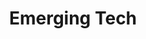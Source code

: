 ---
# This topic lives at
# https://digital.gov/topics/emerging-tech

slug: "emerging-tech"

# Topic Title
title: "Emerging Tech"

# description — keep it short and clear
summary: ""

aliases:
  - /topics/3d-printing/
  - /topics/augmented-reality/
  - /topics/blockchain/
  - /topics/internet-of-things/
  - /topics/iot/
  - /topics/the-data-briefing/
  - /topics/trends-on-tuesday/
  - /topics/zero-ui/

# Weight
weight: 2

# For more information on managing topics,
# see https://github.com/GSA/digitalgov.gov/wiki
---